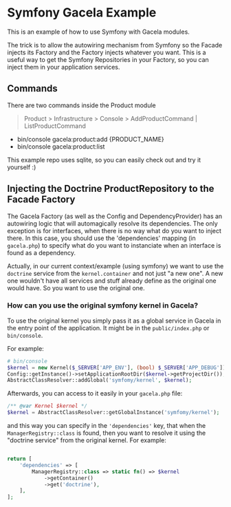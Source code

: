 # Symfony Gacela Example

This is an example of how to use Symfony with Gacela modules.

The trick is to allow the autowiring mechanism from Symfony so the Facade injects its Factory and the Factory injects
whatever you want. This is a useful way to get the Symfony Repositories in your Factory, so you can inject them in your
application services.

## Commands

There are two commands inside the Product module

> Product > Infrastructure > Console > AddProductCommand | ListProductCommand

- bin/console gacela:product:add {PRODUCT_NAME}
- bin/console gacela:product:list

This example repo uses sqlite, so you can easily check out and try it yourself :)

## Injecting the Doctrine ProductRepository to the Facade Factory

The Gacela Factory (as well as the Config and DependencyProvider) has an autowiring logic
that will automagically resolve its dependencies. The only exception is for interfaces, when there is no way what 
do you want to inject there. In this case, you should use the 'dependencies' mapping (in `gacela.php`) to 
specify what do you want to instanciate when an interface is found as a dependency.

Actually, in our current context/example (using symfony) we want to use the `doctrine` service 
from the `kernel.container` and not just "a new one". A new one wouldn't have all services and stuff
already define as the original one would have. So you want to use the original one.

### How can you use the original symfony kernel in Gacela?

To use the original kernel you simply pass it as a global service in Gacela
in the entry point of the application. It might be in the `public/index.php` or `bin/console`. 

For example:

```php
# bin/console
$kernel = new Kernel($_SERVER['APP_ENV'], (bool) $_SERVER['APP_DEBUG']);
Config::getInstance()->setApplicationRootDir($kernel->getProjectDir());
AbstractClassResolver::addGlobal('symfomy/kernel', $kernel);
```

Afterwards, you can access to it easily in your `gacela.php` file:

```php
/** @var Kernel $kernel */
$kernel = AbstractClassResolver::getGlobalInstance('symfomy/kernel');
```

and this way you can specify in the `'dependencies'` key, that when the `ManagerRegistry::class` is found, then
you want to resolve it using the "doctrine service" from the original kernel. For example:

```php

return [
    'dependencies' => [
        ManagerRegistry::class => static fn() => $kernel
            ->getContainer()
            ->get('doctrine'),
    ],
];
```
